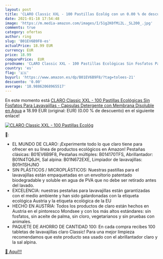 ```yaml
---
layout: post
title: 'CLARO Classic XXL - 100 Pastillas Ecológ con un 0.00 % de descuento'
date: 2021-01-18 17:54:48
image: 'https://m.media-amazon.com/images/I/51g2K0fMi2L._SL200_.jpg'
comments: true
category: ofertas
author: ring
slug: 'B01EV6B9F8-es'
actualPrice: 18.99 EUR
currency: EUR
price: 18.99
comparePrice:  EUR
prodname: 'CLARO Classic XXL - 100 Pastillas Ecológicas Sin Fosfatos Para Lavavajillas - Capsulas Detergente con Membrana Disoluble en Agua'
country: 'es'
flag: '🇪🇸'
buyurl: 'https://www.amazon.es/dp/B01EV6B9F8/?tag=tolees-21'
descuento: '0.00'
average: '18.98862068965517'
---
```


En este momento está [CLARO Classic XXL - 100 Pastillas Ecológicas Sin Fosfatos Para Lavavajillas - Capsulas Detergente con Membrana Disoluble en Agua](https://www.amazon.es/dp/B01EV6B9F8/?tag=tolees-21) a 18.99 EUR (original:  EUR) (0.00 %  de descuento) en el siguiente enlace!

[![CLARO Classic XXL - 100 Pastillas Ecológ](https://m.media-amazon.com/images/I/51g2K0fMi2L._SL200_.jpg)](https://www.amazon.es/dp/B01EV6B9F8/?tag=tolees-21)

🔎:

- EL MUNDO DE CLARO: ¡Experimente todo lo que claro tiene para ofrecer en su línea de productos ecológicos en Amazon! Pestañas clásicas: B01EV6B9F8, Pestañas múltiples: B014170TFS, Abrillantador: B01N4TQ6JH, Sal alpina: B01N672EXE, Limpiador de lavavajillas: B01H1SHJNO
- SIN PLÁSTICOS / MICROPLÁSTICOS: Nuestras pastillas para el lavavajillas están empaquetadas en un envoltorio patentado biodegradable y soluble en agua de PVA que no debe ser retirado antes del lavado.
- EXCELENCIA: nuestras pestañas para lavavajillas están garantizadas con el medio ambiente y han sido galardonadas con la etiqueta ecológica Austria y la etiqueta ecológica de la EU
- HECHO EN AUSTRIA: Todos los productos de claro están hechos en Austria en el pintoresco Mondsee y con los más altos estándares: sin fosfatos, sin aceite de palma, sin cloro, vegetarianos y sin pruebas con animales.
- PAQUETE DE AHORRO DE CANTIDAD 100: En cada compra recibes 100 tabletas de lavavajillas claro Classic! Para una mejor limpieza recomendamos que este producto sea usado con el abrillantador claro y la sal alpina.

[🛒 Aquí!!!](https://www.amazon.es/dp/B01EV6B9F8/?tag=tolees-21)
